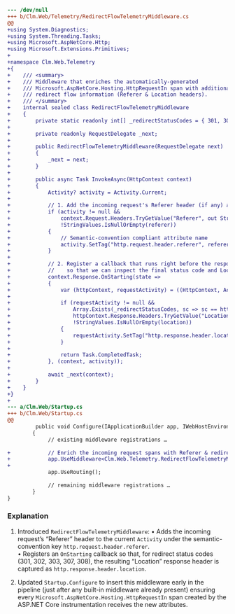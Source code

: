 ```diff
--- /dev/null
+++ b/Clm.Web/Telemetry/RedirectFlowTelemetryMiddleware.cs
@@
+using System.Diagnostics;
+using System.Threading.Tasks;
+using Microsoft.AspNetCore.Http;
+using Microsoft.Extensions.Primitives;
+
+namespace Clm.Web.Telemetry
+{
+    /// <summary>
+    /// Middleware that enriches the automatically-generated
+    /// Microsoft.AspNetCore.Hosting.HttpRequestIn span with additional HTTP
+    /// redirect flow information (Referer & Location headers).
+    /// </summary>
+    internal sealed class RedirectFlowTelemetryMiddleware
+    {
+        private static readonly int[] _redirectStatusCodes = { 301, 302, 303, 307, 308 };
+
+        private readonly RequestDelegate _next;
+
+        public RedirectFlowTelemetryMiddleware(RequestDelegate next)
+        {
+            _next = next;
+        }
+
+        public async Task InvokeAsync(HttpContext context)
+        {
+            Activity? activity = Activity.Current;
+
+            // 1. Add the incoming request's Referer header (if any) as soon as possible
+            if (activity != null &&
+                context.Request.Headers.TryGetValue("Referer", out StringValues referer) &&
+                !StringValues.IsNullOrEmpty(referer))
+            {
+                // Semantic-convention compliant attribute name
+                activity.SetTag("http.request.header.referer", referer.ToString());
+            }
+
+            // 2. Register a callback that runs right before the response is sent
+            //    so that we can inspect the final status code and Location header.
+            context.Response.OnStarting(state =>
+            {
+                var (httpContext, requestActivity) = ((HttpContext, Activity?))state;
+
+                if (requestActivity != null &&
+                    Array.Exists(_redirectStatusCodes, sc => sc == httpContext.Response.StatusCode) &&
+                    httpContext.Response.Headers.TryGetValue("Location", out var location) &&
+                    !StringValues.IsNullOrEmpty(location))
+                {
+                    requestActivity.SetTag("http.response.header.location", location.ToString());
+                }
+
+                return Task.CompletedTask;
+            }, (context, activity));
+
+            await _next(context);
+        }
+    }
+}
+
--- a/Clm.Web/Startup.cs
+++ b/Clm.Web/Startup.cs
@@
         public void Configure(IApplicationBuilder app, IWebHostEnvironment env)
        {
             // existing middleware registrations …
 
+            // Enrich the incoming request spans with Referer & redirect Location information
+            app.UseMiddleware<Clm.Web.Telemetry.RedirectFlowTelemetryMiddleware>();
+
             app.UseRouting();
 
             // remaining middleware registrations …
        }
}
```

### Explanation
1. Introduced `RedirectFlowTelemetryMiddleware`:
   • Adds the incoming request’s “Referer” header to the current `Activity` under the semantic-convention key `http.request.header.referer`.  
   • Registers an `OnStarting` callback so that, for redirect status codes (301, 302, 303, 307, 308), the resulting “Location” response header is captured as `http.response.header.location`.

2. Updated `Startup.Configure` to insert this middleware early in the pipeline (just after any built-in middleware already present) ensuring every `Microsoft.AspNetCore.Hosting.HttpRequestIn` span created by the ASP.NET Core instrumentation receives the new attributes.
